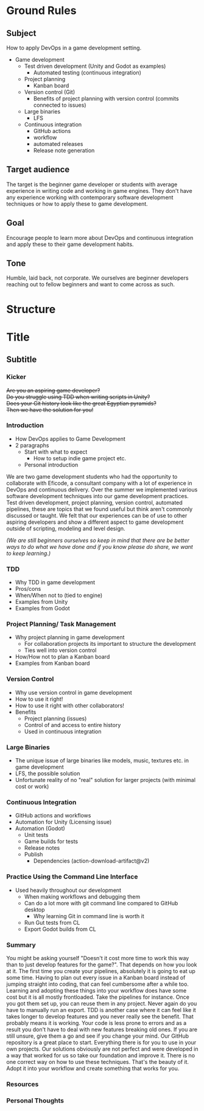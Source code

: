 # Ground Rules

## Subject
How to apply DevOps in a game development setting.
- Game development
  - Test driven development (Unity and Godot as examples)
    - Automated testing (continuous integration)
  - Project planning
    - Kanban board
  - Version control (Git)
    - Benefits of project planning with version control (commits connected to issues)
  - Large binaries
    - LFS
  - Continuous integration
    - GitHub actions
    - workflow
    - automated releases
    - Release note generation

## Target audience
The target is the beginner game developer or students with average experience in writing code and working in game engines. They don't have any experience working with contemporary software development techniques or how to apply these to game development.

## Goal
Encourage people to learn more about DevOps and continuous integration and apply these to their game development habits.

## Tone
Humble, laid back, not corporate. We ourselves are beginner developers reaching out to fellow beginners and want to come across as such.

# Structure

# Title

## Subtitle

### Kicker
~~Are you an aspiring game developer? \
Do you struggle using TDD when writing scripts in Unity? \
Does your Git history look like the great Egyptian pyramids? \
Then we have the solution for you!~~

### Introduction

- How DevOps applies to Game Development
- 2 paragraphs
  - Start with what to expect
    - How to setup indie game project etc.
  - Personal introduction

We are two game development students who had the opportunity to collaborate with Eficode, a consultant company with a lot of experience in DevOps and continuous delivery. Over the summer we implemented various software development techniques into our game development practices. Test driven development, project planning, version control, automated pipelines, these are topics that we found useful but think aren't commonly discussed or taught. We felt that our experiences can be of use to other aspiring developers and show a different aspect to game development outside of scripting, modeling and level design.

 *(We are still beginners ourselves so keep in mind that there are be better ways to do what we have done and if you know please do share, we want to keep learning.)*

### TDD
- Why TDD in game development
- Pros/cons
- When/When not to (tied to engine)
- Examples from Unity
- Examples from Godot

### Project Planning/ Task Management
- Why project planning in game development
  - For collaboration projects its important to structure the development
  - Ties well into version control
- How/How not to plan a Kanban board
- Examples from Kanban board

### Version Control
- Why use version control in game development
- How to use it right!
- How to use it right with other collaborators!
- Benefits
  - Project planning (issues)
  - Control of and access to entire history
  - Used in continuous integration

### Large Binaries
- The unique issue of large binaries like models, music, textures etc. in game development
- LFS, the possible solution
- Unfortunate reality of no "real" solution for larger projects (with minimal cost or work)

### Continuous Integration
- GitHub actions and workflows
- Automation for Unity (Licensing issue)
- Automation (Godot)
  - Unit tests
  - Game builds for tests
  - Release notes
  - Publish
    - Dependencies (action-download-artifact@v2)

### Practice Using the Command Line Interface
- Used heavily throughout our development
  - When making workflows and debugging them
  - Can do a lot more with git command line compared to GitHub desktop
    - Why learning Git in command line is worth it
  - Run Gut tests from CL
  - Export Godot builds from CL

### Summary
You might be asking yourself "Doesn't it cost more time to work this way than to just develop features for the game?". That depends on how you look at it. The first time you create your pipelines, absolutely it is going to eat up some time. Having to plan out every issue in a Kanban board instead of jumping straight into coding, that can feel cumbersome after a while too. Learning and adopting these things into your workflow does have some cost but it is all mostly frontloaded. Take the pipelines for instance. Once you got them set up, you can reuse them in any project. Never again do you have to manually run an export. TDD is another case where it can feel like it takes longer to develop features and you never really see the benefit. That probably means it is working. Your code is less prone to errors and as a result you don't have to deal with new features breaking old ones. If you are still unsure, give them a go and see if you change your mind. Our GitHub repository is a great place to start. Everything there is for you to use in your own projects. Our solutions obviously are not perfect and were developed in a way that worked for us so take our foundation and improve it. There is no one correct way on how to use these techniques. That's the beauty of it. Adopt it into your workflow and create something that works for you.

### Resources

### Personal Thoughts
